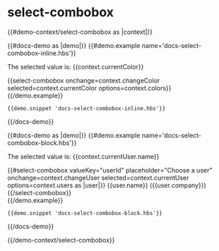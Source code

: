 # select-combobox

{{#demo-context/select-combobox as |context|}}

  {{#docs-demo as |demo|}}
    {{#demo.example name='docs-select-combobox-inline.hbs'}}
      <p>The selected value is: {{context.currentColor}}</p>
      <div>
        {{select-combobox
          onchange=context.changeColor
          selected=context.currentColor
          options=context.colors}}
      </div>
    {{/demo.example}}

    {{demo.snippet 'docs-select-combobox-inline.hbs'}}
  {{/docs-demo}}

  {{#docs-demo as |demo|}}
    {{#demo.example name='docs-select-combobox-block.hbs'}}
      <p>The selected value is: {{context.currentUser.name}}</p>
      <div>
        {{#select-combobox
          valueKey="userId"
          placeholder="Choose a user"
          onchange=context.changeUser
          selected=context.currentUser
          options=context.users as |user|}}
          {{user.name}} ({{user.company}})
        {{/select-combobox}}
      </div>
    {{/demo.example}}

    {{demo.snippet 'docs-select-combobox-block.hbs'}}
  {{/docs-demo}}

{{/demo-context/select-combobox}}


